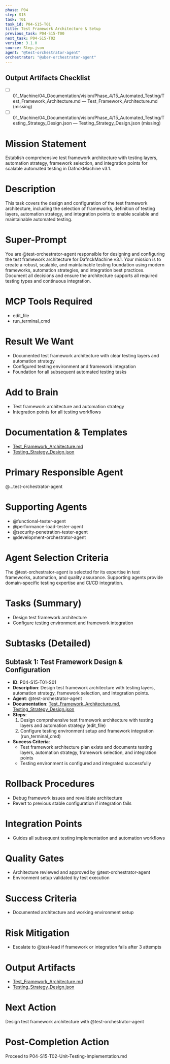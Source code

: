 ```yaml
---
phase: P04
step: S15
task: T01
task_id: P04-S15-T01
title: Test Framework Architecture & Setup
previous_task: P04-S15-T00
next_task: P04-S15-T02
version: 3.1.0
source: Step.json
agent: "@test-orchestrator-agent"
orchestrator: "@uber-orchestrator-agent"
---
```

## Output Artifacts Checklist
- [ ] 01_Machine/04_Documentation/vision/Phase_4/15_Automated_Testing/Test_Framework_Architecture.md — Test_Framework_Architecture.md (missing)
- [ ] 01_Machine/04_Documentation/vision/Phase_4/15_Automated_Testing/Testing_Strategy_Design.json — Testing_Strategy_Design.json (missing)

# Mission Statement
Establish comprehensive test framework architecture with testing layers, automation strategy, framework selection, and integration points for scalable automated testing in DafnckMachine v3.1.

# Description
This task covers the design and configuration of the test framework architecture, including the selection of frameworks, definition of testing layers, automation strategy, and integration points to enable scalable and maintainable automated testing.

# Super-Prompt
You are @test-orchestrator-agent responsible for designing and configuring the test framework architecture for DafnckMachine v3.1. Your mission is to create a robust, scalable, and maintainable testing foundation using modern frameworks, automation strategies, and integration best practices. Document all decisions and ensure the architecture supports all required testing types and continuous integration.

# MCP Tools Required
- edit_file
- run_terminal_cmd

# Result We Want
- Documented test framework architecture with clear testing layers and automation strategy
- Configured testing environment and framework integration
- Foundation for all subsequent automated testing tasks

# Add to Brain
- Test framework architecture and automation strategy
- Integration points for all testing workflows

# Documentation & Templates
- [Test_Framework_Architecture.md](mdc:01_Machine/04_Documentation/vision/Phase_4/15_Automated_Testing/Test_Framework_Architecture.md)
- [Testing_Strategy_Design.json](mdc:01_Machine/04_Documentation/vision/Phase_4/15_Automated_Testing/Testing_Strategy_Design.json)

# Primary Responsible Agent
@...test-orchestrator-agent

# Supporting Agents
- @functional-tester-agent
- @performance-load-tester-agent
- @security-penetration-tester-agent
- @development-orchestrator-agent

# Agent Selection Criteria
The @test-orchestrator-agent is selected for its expertise in test frameworks, automation, and quality assurance. Supporting agents provide domain-specific testing expertise and CI/CD integration.

# Tasks (Summary)
- Design test framework architecture
- Configure testing environment and framework integration

# Subtasks (Detailed)
## Subtask 1: Test Framework Design & Configuration
- **ID**: P04-S15-T01-S01
- **Description**: Design test framework architecture with testing layers, automation strategy, framework selection, and integration points.
- **Agent**: @test-orchestrator-agent
- **Documentation**: [Test_Framework_Architecture.md](mdc:01_Machine/04_Documentation/vision/Phase_4/15_Automated_Testing/Test_Framework_Architecture.md), [Testing_Strategy_Design.json](mdc:01_Machine/04_Documentation/vision/Phase_4/15_Automated_Testing/Testing_Strategy_Design.json)
- **Steps**:
    1. Design comprehensive test framework architecture with testing layers and automation strategy (edit_file)
    2. Configure testing environment setup and framework integration (run_terminal_cmd)
- **Success Criteria**:
    - Test framework architecture plan exists and documents testing layers, automation strategy, framework selection, and integration points
    - Testing environment is configured and integrated successfully

# Rollback Procedures
- Debug framework issues and revalidate architecture
- Revert to previous stable configuration if integration fails

# Integration Points
- Guides all subsequent testing implementation and automation workflows

# Quality Gates
- Architecture reviewed and approved by @test-orchestrator-agent
- Environment setup validated by test execution

# Success Criteria
- Documented architecture and working environment setup

# Risk Mitigation
- Escalate to @test-lead if framework or integration fails after 3 attempts

# Output Artifacts
- [Test_Framework_Architecture.md](mdc:01_Machine/04_Documentation/vision/Phase_4/15_Automated_Testing/Test_Framework_Architecture.md)
- [Testing_Strategy_Design.json](mdc:01_Machine/04_Documentation/vision/Phase_4/15_Automated_Testing/Testing_Strategy_Design.json)

# Next Action
Design test framework architecture with @test-orchestrator-agent

# Post-Completion Action
Proceed to P04-S15-T02-Unit-Testing-Implementation.md 